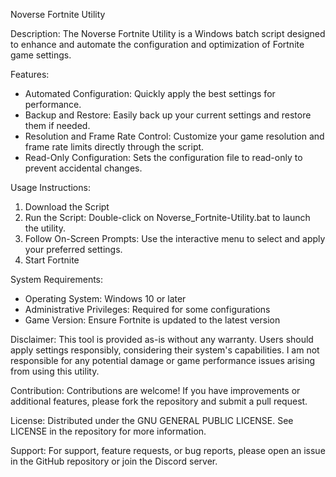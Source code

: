 Noverse Fortnite Utility

Description:
The Noverse Fortnite Utility is a Windows batch script designed to enhance and automate the configuration and optimization of Fortnite game settings.

Features:
- Automated Configuration: Quickly apply the best settings for performance.
- Backup and Restore: Easily back up your current settings and restore them if needed.
- Resolution and Frame Rate Control: Customize your game resolution and frame rate limits directly through the script.
- Read-Only Configuration: Sets the configuration file to read-only to prevent accidental changes.

Usage Instructions:
1. Download the Script
2. Run the Script: Double-click on Noverse_Fortnite-Utility.bat to launch the utility.
3. Follow On-Screen Prompts: Use the interactive menu to select and apply your preferred settings.
4. Start Fortnite

System Requirements:
- Operating System: Windows 10 or later
- Administrative Privileges: Required for some configurations
- Game Version: Ensure Fortnite is updated to the latest version

Disclaimer:
This tool is provided as-is without any warranty. Users should apply settings responsibly, considering their system's capabilities. 
I am not responsible for any potential damage or game performance issues arising from using this utility.

Contribution:
Contributions are welcome! If you have improvements or additional features, please fork the repository and submit a pull request.

License:
Distributed under the GNU GENERAL PUBLIC LICENSE. See LICENSE in the repository for more information.

Support:
For support, feature requests, or bug reports, please open an issue in the GitHub repository or join the Discord server.
